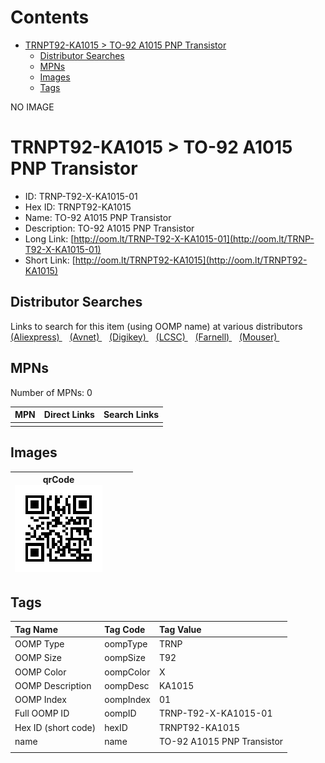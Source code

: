 



Contents
========

* [TRNPT92-KA1015 > TO-92 A1015 PNP Transistor](#trnpt92-ka1015--to-92-a1015-pnp-transistor)
	* [Distributor Searches](#distributor-searches)
	* [MPNs](#mpns)
	* [Images](#images)
	* [Tags](#tags)
  
NO IMAGE  
# TRNPT92-KA1015 > TO-92 A1015 PNP Transistor

- ID: TRNP-T92-X-KA1015-01
- Hex ID: TRNPT92-KA1015
- Name: TO-92 A1015 PNP Transistor
- Description: TO-92 A1015 PNP Transistor
- Long Link: [http://oom.lt/TRNP-T92-X-KA1015-01](http://oom.lt/TRNP-T92-X-KA1015-01)
- Short Link: [http://oom.lt/TRNPT92-KA1015](http://oom.lt/TRNPT92-KA1015)

## Distributor Searches
  
Links to search for this item (using OOMP name) at various distributors  
[(Aliexpress) ](https://www.aliexpress.com/wholesale?SearchText=1117TO-92+A1015+PNP+Transistor)&nbsp;&nbsp;&nbsp;[(Avnet) ](https://www.avnet.com/shop/us/search/TO-92+A1015+PNP+Transistor)&nbsp;&nbsp;&nbsp;[(Digikey) ](https://www.digikey.co.uk/en/products/result?s=TO-92+A1015+PNP+Transistor)&nbsp;&nbsp;&nbsp;[(LCSC) ](https://www.lcsc.com/search?q=TO-92+A1015+PNP+Transistor)&nbsp;&nbsp;&nbsp;[(Farnell) ](https://uk.farnell.com/search?st=TO-92+A1015+PNP+Transistor)&nbsp;&nbsp;&nbsp;[(Mouser) ](https://www.mouser.com/c/?q=TO-92+A1015+PNP+Transistor)&nbsp;&nbsp;&nbsp;
## MPNs
  
Number of MPNs: 0  

|MPN|Direct Links|Search Links|
| :--- | :--- | :--- |
||||

## Images
  

|qrCode<br>[![](https://raw.githubusercontent.com/oomlout/oomlout_OOMP_parts_V2/main/TRNP/T92/X/KA1015/01/qrCode_140.png)](https://github.com/oomlout/oomlout_OOMP_parts_V2/tree/main/TRNP/T92/X/KA1015/01/qrCode.png)||||
| :---: | :---: | :---: | :---: |

## Tags
  

|Tag Name|Tag Code|Tag Value|
| :--- | :--- | :--- |
|OOMP Type|oompType|TRNP|
|OOMP Size|oompSize|T92|
|OOMP Color|oompColor|X|
|OOMP Description|oompDesc|KA1015|
|OOMP Index|oompIndex|01|
|Full OOMP ID|oompID|TRNP-T92-X-KA1015-01|
|Hex ID (short code)|hexID|TRNPT92-KA1015|
|name|name|TO-92 A1015 PNP Transistor|
||||
